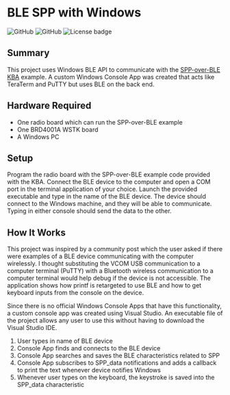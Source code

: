 # BLE SPP with Windows #
![GitHub](https://img.shields.io/badge/Type-Virtual%20Application-green)
![GitHub](https://img.shields.io/badge/Technology-Bluetooth-green)
![License badge](https://img.shields.io/badge/License-zlib-green)

## Summary ##

This project uses Windows BLE API to communicate with the [SPP-over-BLE KBA](https://www.silabs.com/community/wireless/bluetooth/knowledge-base.entry.html/2017/04/13/spp-over-ble_c_examp-mnoe) example. A custom Windows Console App was created that acts like TeraTerm and PuTTY but uses BLE on the back end.

## Hardware Required ##

- One radio board which can run the SPP-over-BLE example
- One BRD4001A WSTK board
- A Windows PC

## Setup ##

Program the radio board with the SPP-over-BLE example code provided with the KBA. Connect the BLE device to the computer and open a COM port in the terminal application of your choice. Launch the provided executable and type in the name of the BLE device. The device should connect to the Windows machine, and they will be able to communicate. Typing in either console should send the data to the other.

## How It Works ##

This project was inspired by a community post which the user asked if there were examples of a BLE device communicating with the computer wirelessly. I thought substituting the VCOM USB communication to a computer terminal (PuTTY) with a Bluetooth wireless communication to a computer terminal would help debug if the device is not accessible. The application shows how printf is retargeted to use BLE and how to get keyboard inputs from the console on the device.

Since there is no official Windows Console Apps that have this functionality, a custom console app was created using Visual Studio. An executable file of the project allows any user to use this without having to download the Visual Studio IDE.

1. User types in name of BLE device
2. Console App finds and connects to the BLE device
3. Console App searches and saves the BLE characteristics related to SPP
4. Console App subscribes to SPP_data notifications and adds a callback to print the text whenever device notifies Windows
5. Whenever user types on the keyboard, the keystroke is saved into the SPP_data characteristic

